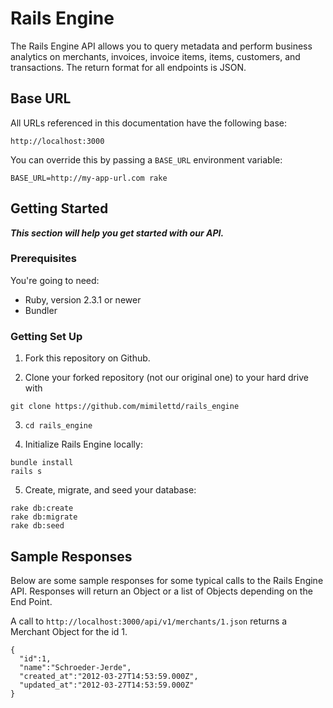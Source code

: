 # Rails Engine

The Rails Engine API allows you to query metadata and perform business analytics on merchants, invoices, invoice items, items, customers, and transactions. The return format for all endpoints is JSON.

## Base URL

All URLs referenced in this documentation have the following base:

```
http://localhost:3000
```
You can override this by
passing a `BASE_URL` environment variable:

```
BASE_URL=http://my-app-url.com rake
```

## Getting Started
<b><i>This section will help you get started with our API.</i></b>

### Prerequisites

You're going to need:
  * Ruby, version 2.3.1 or newer
  * Bundler

### Getting Set Up

1. Fork this repository on Github.

2. Clone your forked repository (not our original one) to your hard drive with

```
git clone https://github.com/mimilettd/rails_engine
```
3. `cd rails_engine`

4. Initialize Rails Engine locally:

```
bundle install
rails s
```

5. Create, migrate, and seed your database:

```
rake db:create
rake db:migrate
rake db:seed
```
## Sample Responses

Below are some sample responses for some typical calls to the Rails Engine API. Responses will return an Object or a list of Objects depending on the End Point.

A call to `http://localhost:3000/api/v1/merchants/1.json` returns a Merchant Object for the id 1.

```
{
  "id":1,
  "name":"Schroeder-Jerde",
  "created_at":"2012-03-27T14:53:59.000Z",
  "updated_at":"2012-03-27T14:53:59.000Z"
}
```
